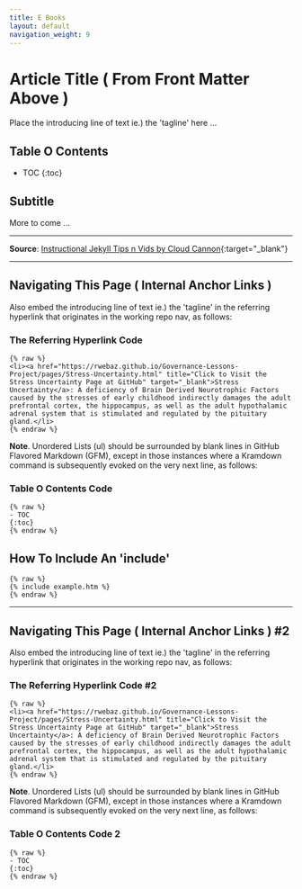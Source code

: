 ```yaml
---
title: E Books
layout: default
navigation_weight: 9
---
```

# Article Title ( From Front Matter Above )

Place the introducing line of text ie.) the 'tagline' here ...

## Table O Contents

- TOC
{:toc}

## Subtitle

More to come ...

***

**Source**: [Instructional Jekyll Tips n Vids by Cloud Cannon](https://learn.cloudcannon.com/){:target="_blank"}

***

## Navigating This Page ( Internal Anchor Links )

Also embed the introducing line of text ie.) the 'tagline' in the referring hyperlink that originates in the working repo nav, as follows:

### The Referring Hyperlink Code

```liquid
{% raw %}
<li><a href="https://rwebaz.github.io/Governance-Lessons-Project/pages/Stress-Uncertainty.html" title="Click to Visit the Stress Uncertainty Page at GitHub" target="_blank">Stress Uncertainty</a>: A deficiency of Brain Derived Neurotrophic Factors caused by the stresses of early childhood indirectly damages the adult prefrontal cortex, the hippocampus, as well as the adult hypothalamic adrenal system that is stimulated and regulated by the pituitary gland.</li>
{% endraw %}
```

**Note**. Unordered Lists (ul) should be surrounded by blank lines in GitHub Flavored Markdown (GFM), except in those instances where a Kramdown command is subsequently evoked on the very next line, as follows:

### Table O Contents Code

```liquid
{% raw %}
- TOC
{:toc}
{% endraw %}
```

## How To Include An 'include'

```liquid
{% raw %}
{% include example.htm %}
{% endraw %}
```

***

## Navigating This Page ( Internal Anchor Links ) #2

Also embed the introducing line of text ie.) the 'tagline' in the referring hyperlink that originates in the working repo nav, as follows:

### The Referring Hyperlink Code #2

```liquid
{% raw %}
<li><a href="https://rwebaz.github.io/Governance-Lessons-Project/pages/Stress-Uncertainty.html" title="Click to Visit the Stress Uncertainty Page at GitHub" target="_blank">Stress Uncertainty</a>: A deficiency of Brain Derived Neurotrophic Factors caused by the stresses of early childhood indirectly damages the adult prefrontal cortex, the hippocampus, as well as the adult hypothalamic adrenal system that is stimulated and regulated by the pituitary gland.</li>
{% endraw %}
```

**Note**. Unordered Lists (ul) should be surrounded by blank lines in GitHub Flavored Markdown (GFM), except in those instances where a Kramdown command is subsequently evoked on the very next line, as follows:

### Table O Contents Code 2

```liquid
{% raw %}
- TOC
{:toc}
{% endraw %}
```
